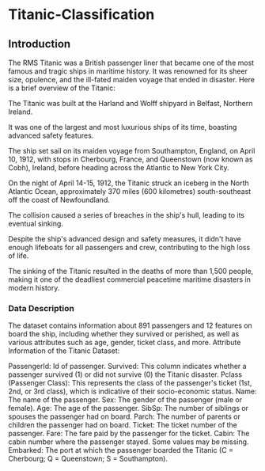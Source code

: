 # Titanic-Classification

## Introduction
The RMS Titanic was a British passenger liner that became one of the most famous and tragic ships in maritime history. It was renowned for its sheer size, opulence, and the ill-fated maiden voyage that ended in disaster. Here is a brief overview of the Titanic:

The Titanic was built at the Harland and Wolff shipyard in Belfast, Northern Ireland.

It was one of the largest and most luxurious ships of its time, boasting advanced safety features.

The ship set sail on its maiden voyage from Southampton, England, on April 10, 1912, with stops in Cherbourg, France, and Queenstown (now known as Cobh), Ireland, before heading across the Atlantic to New York City.

On the night of April 14-15, 1912, the Titanic struck an iceberg in the North Atlantic Ocean, approximately 370 miles (600 kilometres) south-southeast off the coast of Newfoundland.

The collision caused a series of breaches in the ship's hull, leading to its eventual sinking.

Despite the ship's advanced design and safety measures, it didn't have enough lifeboats for all passengers and crew, contributing to the high loss of life.

The sinking of the Titanic resulted in the deaths of more than 1,500 people, making it one of the deadliest commercial peacetime maritime disasters in modern history.

### Data Description
The dataset contains information about 891 passengers and 12 features on board the ship, including whether they survived or perished, as well as various attributes such as age, gender, ticket class, and more.
Attribute Information of the Titanic Dataset:

  PassengerId: Id of passenger.
  Survived: This column indicates whether a passenger survived (1) or did not survive (0) the Titanic disaster.
  Pclass (Passenger Class): This represents the class of the passenger's ticket (1st, 2nd, or 3rd class), which is indicative of their socio-economic status.
  Name: The name of the passenger.
  Sex: The gender of the passenger (male or female).
  Age: The age of the passenger.
  SibSp: The number of siblings or spouses the passenger had on board.
  Parch: The number of parents or children the passenger had on board.
  Ticket: The ticket number of the passenger.
  Fare: The fare paid by the passenger for the ticket.
  Cabin: The cabin number where the passenger stayed. Some values may be missing.
  Embarked: The port at which the passenger boarded the Titanic (C = Cherbourg; Q = Queenstown; S = Southampton).
